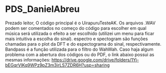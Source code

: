 # PDS_DanielAbreu

Prezado leitor,
O código principal é o UirapuruTesteAK.
Os arquivos .WAV podem ser comentados no começo do código para escolher em qual música será utilizada o efeito a ser escolhido (utilizei um menu para ficar mais intuitiva a escolha do sinal).
espectro e spectogram são funções chamadas para o plot da DFT e do espectograma do sinal, respectivamente.
Bandpass é a função utilizada para o filtro do WahWah.
Caso haja algum problema com a abertura dos códigos ou do PDF, o link abaixo possui as mesmas informações:
https://drive.google.com/drive/folders/1Yi-bEGqrVlKq9WPz9pZ3m3irLS7ZDR6H?usp=sharing
